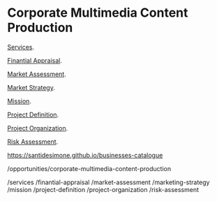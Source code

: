 # Corporate Multimedia Content Production

[Services](https://santidesimone.github.io/businesses-catalogue/opportunities/corporate-multimedia-content-production/services/services).

[Finantial Appraisal](https://santidesimone.github.io/businesses-catalogue/opportunities/corporate-multimedia-content-production/services).

[Market Assessment](https://santidesimone.github.io/businesses-catalogue/opportunities/corporate-multimedia-content-production/services).

[Market Strategy](https://santidesimone.github.io/businesses-catalogue/opportunities/corporate-multimedia-content-production/services).

[Mission](https://santidesimone.github.io/businesses-catalogue/opportunities/corporate-multimedia-content-production/services).

[Project Definition](https://santidesimone.github.io/businesses-catalogue/opportunities/corporate-multimedia-content-production/services).

[Project Organization](https://santidesimone.github.io/businesses-catalogue/opportunities/corporate-multimedia-content-production/services).

[Risk Assessment](https://santidesimone.github.io/businesses-catalogue/opportunities/corporate-multimedia-content-production/services).



https://santidesimone.github.io/businesses-catalogue

/opportunities/corporate-multimedia-content-production

/services
/finantial-appraisal
/market-assessment
/marketing-strategy
/mission
/project-definition
/project-organization
/risk-assessment